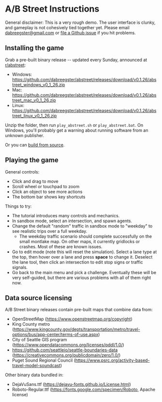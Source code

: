 # A/B Street Instructions

General disclaimer: This is a very rough demo. The user interface is clunky, and
gameplay is not cohesively tied together yet. Please email
<dabreegster@gmail.com> or
[file a Github issue](https://github.com/dabreegster/abstreet/issues/) if you
hit problems.

## Installing the game

Grab a pre-built binary release -- updated every Sunday, announced at
[r/abstreet](http://old.reddit.com/r/abstreet):

- Windows:
  https://github.com/dabreegster/abstreet/releases/download/v0.1.26/abstreet_windows_v0_1_26.zip
- Mac:
  https://github.com/dabreegster/abstreet/releases/download/v0.1.26/abstreet_mac_v0_1_26.zip
- Linux:
  https://github.com/dabreegster/abstreet/releases/download/v0.1.26/abstreet_linux_v0_1_26.zip

Unzip the folder, then run `play_abstreet.sh` or `play_abstreet.bat`. On
Windows, you'll probably get a warning about running software from an unknown
publisher.

Or you can [build from source](/docs/dev.md).

## Playing the game

General controls:

- Click and drag to move
- Scroll wheel or touchpad to zoom
- Click an object to see more actions
- The bottom bar shows key shortcuts

Things to try:

- The tutorial introduces many controls and mechanics.
- In sandbox mode, select an intersection, and spawn agents.
- Change the default "random" traffic in sandbox mode to "weekday" to see
  realistic trips over a full weekday.
  - The weekday traffic scenario should complete successfully on the small
    montlake map. On other maps, it currently gridlocks or crashes. Most of
    these are known issues.
- Go to edit mode (note this will reset the simulation). Select a lane type at
  the top, then hover over a lane and press **space** to change it. Deselect the
  lane tool, then click an intersection to edit stop signs or traffic signals.
- Go back to the main menu and pick a challenge. Eventually these will be very
  self-guided, but there are various problems with all of them right now.

## Data source licensing

A/B Street binary releases contain pre-built maps that combine data from:

- OpenStreetMap (https://www.openstreetmap.org/copyright)
- King County metro
  (https://www.kingcounty.gov/depts/transportation/metro/travel-options/bus/app-center/terms-of-use.aspx)
- City of Seattle GIS program
  (https://www.opendatacommons.org/licenses/pddl/1.0/)
- https://github.com/seattleio/seattle-boundaries-data
  (https://creativecommons.org/publicdomain/zero/1.0/)
- Puget Sound Regional Council
  (https://www.psrc.org/activity-based-travel-model-soundcast)

Other binary data bundled in:

- DejaVuSans.ttf (https://dejavu-fonts.github.io/License.html)
- Roboto-Regular.ttf (https://fonts.google.com/specimen/Roboto, Apache license)
